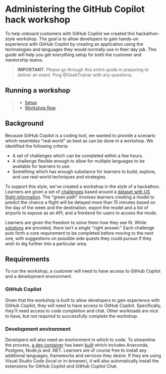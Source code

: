 # Administering the GitHub Copilot hack workshop

To help onboard customers with GitHub Copilot we created this hackathon-style workshop. The goal is to allow developers to gain hands-on experience with GitHub Copilot by creating an application using the technologies and languages they would normally use in their day job. This guide will help you get everything setup for both the customer and mentorship teams.

> **IMPORTANT**: Please go through this entire guide in preparing to deliver an event. Ping @GeekTrainer with any questions.

## Running a workshop

> - [Setup](./setup.md)
> - [Workshop flow](./workshop-flow.md)

## Background

Because GitHub Copilot is a coding tool, we wanted to provide a scenario which resembles "real world" as best as can be done in a workshop. We identified the following criteria:

- A set of challenges which can be completed within a few hours.
- A challenge flexible enough to allow for multiple languages to be available for learners to use.
- Something which has enough substance for learners to build, explore, and use real-world techniques and strategies.

To support this style, we've created a workshop in the style of a hackathon. Learners are given a set of [challenges](./content/) based around
a [dataset with US flight information](../data/). The "green path" involves learners creating a model to predict the chance a flight will be delayed
more than 15 minutes based on the day of the week and the destination, export the model and a list of airports to expose as an API, and a frontend for users to access the mode.

Learners are given the freedom to solve them how they see fit. While [solutions](./possible-solution/) are provided, there isn't a single "right answer." Each challenge puts forth a core requirement to be completed before moving to the next one, with suggestions on possible side quests they could pursue if they wish to dig further into a particular area.

## Requirements

To run the workshop, a customer will need to have access to GitHub Copilot and a development environment.

### GitHub Copilot

Given that the workshop is built to allow developers to gain experience with GitHub Copilot, they will need to have access to GitHub Copilot. Specifically, they'll need access to code completion and chat. Other workloads are nice to have, but not required to successfully complete the workshop.

### Development environment

Developers will also need an environment in which to code. To streamline the process, [a dev container](https://code.visualstudio.com/docs/devcontainers/containers) 
has been [built](./.devcontainer) which includes Anaconda, Postgres, Node.js and .NET. Learners are of course free to install any additional languages, frameworks and
services they desire. If they are using Visual Studio Code (local or in-browser), it will also automatically install the extensions for GitHub Copilot and GitHub Copilot Chat.
